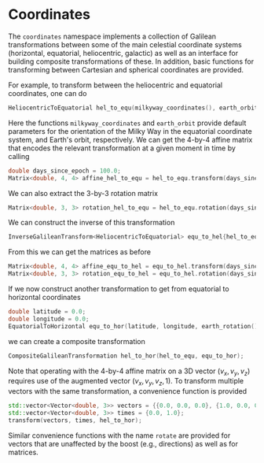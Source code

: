 # Coordinates

The `coordinates` namespace implements a collection of Galilean transformations between some of the main celestial coordinate systems (horizontal, equatorial, heliocentric, galactic) as well as an interface for building composite transformations of these. In addition, basic functions for transforming between Cartesian and spherical coordinates are provided.

For example, to transform between the heliocentric and equatorial coordinates, one can do
```cpp
HeliocentricToEquatorial hel_to_equ(milkyway_coordinates(), earth_orbit());
```
Here the functions `milkyway_coordinates` and `earth_orbit` provide default parameters for the orientation of the Milky Way in the equatorial coordinate system, and Earth's orbit, respectively. We can get the 4-by-4 affine matrix that encodes the relevant transformation at a given moment in time by calling
```cpp
double days_since_epoch = 100.0;
Matrix<double, 4, 4> affine_hel_to_equ = hel_to_equ.transform(days_since_epoch);
```
We can also extract the 3-by-3 rotation matrix
```cpp
Matrix<double, 3, 3> rotation_hel_to_equ = hel_to_equ.rotation(days_since_epoch);
```
We can construct the inverse of this transformation
```cpp
InverseGalileanTransform<HeliocentricToEquatorial> equ_to_hel{hel_to_equ};
```
From this we can get the matrices as before
```cpp
Matrix<double, 4, 4> affine_equ_to_hel = equ_to_hel.transform(days_since_epoch);
Matrix<double, 3, 3> rotation_equ_to_hel = equ_to_hel.rotation(days_since_epoch);
```

If we now construct another transformation to get from equatorial to horizontal coordinates
```cpp
double latitude = 0.0;
double longitude = 0.0;
EquatorialToHorizontal equ_to_hor(latitude, longitude, earth_rotation());
```
we can create a composite transformation
```cpp
CompositeGalileanTransformation hel_to_hor(hel_to_equ, equ_to_hor);
```

Note that operating with the 4-by-4 affine matrix on a 3D vector $(v_x, v_y, v_z)$ requires use of the augmented vector $(v_x, v_y, v_z, 1)$. To transform multiple vectors with the same transformation, a convenience function is provided
```cpp
std::vector<Vector<double, 3>> vectors = {{0.0, 0.0, 0.0}, {1.0, 0.0, 0.0}};
std::vector<Vector<double, 3>> times = {0.0, 1.0};
transform(vectors, times, hel_to_hor);
```
Similar convenience functions with the name `rotate` are provided for vectors that are unaffected by the boost (e.g., directions) as well as for matrices.


